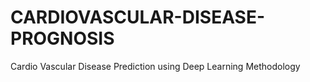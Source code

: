 # CARDIOVASCULAR-DISEASE-PROGNOSIS
Cardio Vascular Disease Prediction using Deep Learning Methodology 
